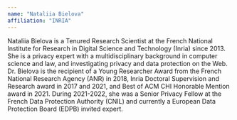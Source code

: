 ```yaml
---
name: "Nataliia Bielova"
affiliation: "INRIA"
---
```


Nataliia Bielova is a Tenured Research Scientist at the French National Institute for Research in Digital Science and Technology (Inria) since 2013. She is a privacy expert with a multidisciplinary background in computer science and law, and investigating privacy and data protection on the Web. Dr. Bielova is the recipient of a Young Researcher Award from the French National Research Agency (ANR) in 2018, Inria Doctoral Supervision and Research award in 2017 and 2021, and Best of ACM CHI Honorable Mention award in 2021. During 2021-2022, she was a Senior Privacy Fellow at the French Data Protection Authority (CNIL) and currently a European Data Protection Board (EDPB) invited expert.
